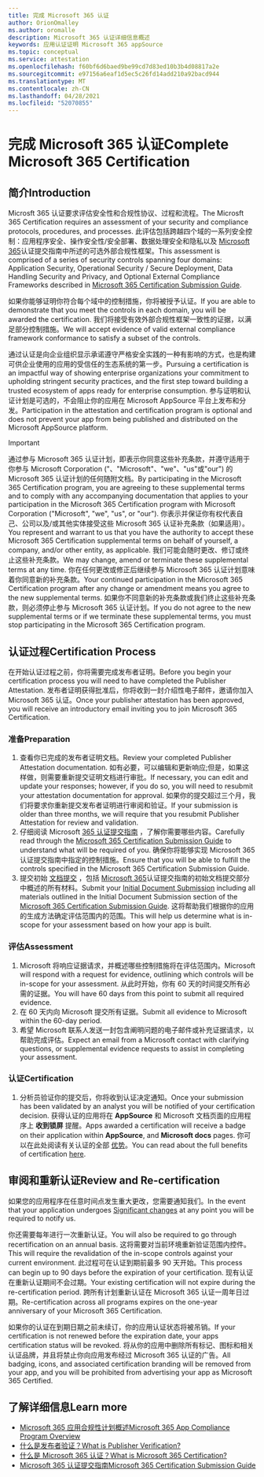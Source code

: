 ```yaml
---
title: 完成 Microsoft 365 认证
author: OrionOmalley
ms.author: oromalle
description: Microsoft 365 认证详细信息概述
keywords: 应用认证证明 Microsoft 365 appSource
ms.topic: conceptual
ms.service: attestation
ms.openlocfilehash: f60bf6d6baed9be99cd7d83ed10b3b4d08817a2e
ms.sourcegitcommit: e97156a6eaf1d5ec5c26fd14add210a92bacd944
ms.translationtype: MT
ms.contentlocale: zh-CN
ms.lasthandoff: 04/28/2021
ms.locfileid: "52070855"
---
```

# <a name="complete-microsoft-365-certification"></a><span data-ttu-id="d0505-104">完成 Microsoft 365 认证</span><span class="sxs-lookup"><span data-stu-id="d0505-104">Complete Microsoft 365 Certification</span></span>

## <a name="introduction"></a><span data-ttu-id="d0505-105">简介</span><span class="sxs-lookup"><span data-stu-id="d0505-105">Introduction</span></span>

<span data-ttu-id="d0505-106">Microsft 365 认证要求评估安全性和合规性协议、过程和流程。</span><span class="sxs-lookup"><span data-stu-id="d0505-106">The Microsft 365 Certification requires an assessment of your security and compliance protocols, procedures, and processes.</span></span> <span data-ttu-id="d0505-107">此评估包括跨越四个域的一系列安全控制：应用程序安全、操作安全性/安全部署、数据处理安全和隐私以及 [Microsoft 365](https://docs.microsoft.com/microsoft-365-app-certification/docs/certification-submission-guide)认证提交指南中所述的可选外部合规性框架。</span><span class="sxs-lookup"><span data-stu-id="d0505-107">This assessment is comprised of a series of security controls spanning four domains: Application Security, Operational Security / Secure Deployment, Data Handling Security and Privacy, and Optional External Compliance Frameworks described in [Microsoft 365 Certification Submission Guide](https://docs.microsoft.com/microsoft-365-app-certification/docs/certification-submission-guide).</span></span>

<span data-ttu-id="d0505-108">如果你能够证明你符合每个域中的控制措施，你将被授予认证。</span><span class="sxs-lookup"><span data-stu-id="d0505-108">If you are able to demonstrate that you meet the controls in each domain, you will be awarded the certification.</span></span> <span data-ttu-id="d0505-109">我们将接受有效外部合规性框架一致性的证据，以满足部分控制措施。</span><span class="sxs-lookup"><span data-stu-id="d0505-109">We will accept evidence of valid external compliance framework conformance to satisfy a subset of the controls.</span></span> 

<span data-ttu-id="d0505-110">通过认证是向企业组织显示承诺遵守严格安全实践的一种有影响的方式，也是构建可供企业使用的应用的受信任的生态系统的第一步。</span><span class="sxs-lookup"><span data-stu-id="d0505-110">Pursuing a certification is an impactful way of showing enterprise organizations your commitment to upholding stringent security practices, and the first step toward building a trusted ecosystem of apps ready for enterprise consumption.</span></span> <span data-ttu-id="d0505-111">参与证明和认证计划是可选的，不会阻止你的应用在 Microsoft AppSource 平台上发布和分发。</span><span class="sxs-lookup"><span data-stu-id="d0505-111">Participation in the attestation and certification program is optional and does not prevent your app from being published and distributed on the Microsoft AppSource platform.</span></span>

> [!IMPORTANT]
> <span data-ttu-id="d0505-112">通过参与 Microsoft 365 认证计划，即表示你同意这些补充条款，并遵守适用于你参与 Microsoft Corporation ("、"Microsoft"、"we"、"us"或"our") 的 Microsoft 365 认证计划的任何随附文档。</span><span class="sxs-lookup"><span data-stu-id="d0505-112">By participating in the Microsoft 365 Certification  program, you are agreeing to these supplemental terms and to comply with any accompanying documentation that applies to your participation in the Microsoft 365 Certification program with Microsoft Corporation ("Microsoft", "we", "us",  or "our").</span></span> <span data-ttu-id="d0505-113">你表示并保证你有权代表自己、公司以及/或其他实体接受这些 Microsoft 365 认证补充条款（如果适用）。</span><span class="sxs-lookup"><span data-stu-id="d0505-113">You represent and warrant to us that you have the authority to accept these Microsoft 365 Certification supplemental terms on behalf of yourself, a company, and/or other entity, as applicable.</span></span> <span data-ttu-id="d0505-114">我们可能会随时更改、修订或终止这些补充条款。</span><span class="sxs-lookup"><span data-stu-id="d0505-114">We may change, amend or terminate these supplemental terms at any time.</span></span> <span data-ttu-id="d0505-115">你在任何更改或修正后继续参与 Microsoft 365 认证计划意味着你同意新的补充条款。</span><span class="sxs-lookup"><span data-stu-id="d0505-115">Your continued participation in the Microsoft 365 Certification program after any change or amendment means you agree to the new supplemental terms.</span></span> <span data-ttu-id="d0505-116">如果你不同意新的补充条款或我们终止这些补充条款，则必须停止参与 Microsoft 365 认证计划。</span><span class="sxs-lookup"><span data-stu-id="d0505-116">If you do not agree to the new supplemental terms or if we terminate these supplemental terms, you must stop participating in the Microsoft 365 Certification program.</span></span>

## <a name="certification-process"></a><span data-ttu-id="d0505-117">认证过程</span><span class="sxs-lookup"><span data-stu-id="d0505-117">Certification Process</span></span>

<span data-ttu-id="d0505-118">在开始认证过程之前，你将需要完成发布者证明。</span><span class="sxs-lookup"><span data-stu-id="d0505-118">Before you begin your certification process you will need to have completed the Publisher Attestation.</span></span> <span data-ttu-id="d0505-119">发布者证明获得批准后，你将收到一封介绍性电子邮件，邀请你加入 Microsoft 365 认证。</span><span class="sxs-lookup"><span data-stu-id="d0505-119">Once your publisher attestation has been approved, you will receive an introductory email inviting you to join Microsoft 365 Certification.</span></span>

### <a name="preparation"></a><span data-ttu-id="d0505-120">准备</span><span class="sxs-lookup"><span data-stu-id="d0505-120">Preparation</span></span>
1. <span data-ttu-id="d0505-121">查看你已完成的发布者证明文档。</span><span class="sxs-lookup"><span data-stu-id="d0505-121">Review your completed Publisher Attestation documentation.</span></span> <span data-ttu-id="d0505-122">如有必要，可以编辑和更新响应;但是，如果这样做，则需要重新提交证明文档进行审批。</span><span class="sxs-lookup"><span data-stu-id="d0505-122">If necessary, you can edit and update your responses; however, if you do so, you will need to resubmit your attestation documentation for approval.</span></span> <span data-ttu-id="d0505-123">如果你的提交超过三个月，我们将要求你重新提交发布者证明进行审阅和验证。</span><span class="sxs-lookup"><span data-stu-id="d0505-123">If your submission is older than three months, we will require that you resubmit Publisher Attestation for review and validation.</span></span> 
1. <span data-ttu-id="d0505-124">仔细阅读 Microsoft [365 认证提交指南](https://docs.microsoft.com/microsoft-365-app-certification/docs/certification-submission-guide) ，了解你需要哪些内容。</span><span class="sxs-lookup"><span data-stu-id="d0505-124">Carefully read through the [Microsoft 365 Certification Submission Guide](https://docs.microsoft.com/microsoft-365-app-certification/docs/certification-submission-guide) to understand what will be required of you.</span></span> <span data-ttu-id="d0505-125">确保你将能够实现 Microsoft 365 认证提交指南中指定的控制措施。</span><span class="sxs-lookup"><span data-stu-id="d0505-125">Ensure that you will be able to fulfill the controls specified in the Microsoft 365 Certification Submission Guide.</span></span>
1. <span data-ttu-id="d0505-126">提交初始 [文档提交](https://docs.microsoft.com/microsoft-365-app-certification/docs/certification-submission-guide#initial-document-submission) ，包括 [Microsoft 365](https://docs.microsoft.com/microsoft-365-app-certification/docs/certification-submission-guide)认证提交指南的初始文档提交部分中概述的所有材料。</span><span class="sxs-lookup"><span data-stu-id="d0505-126">Submit your [Initial Document Submission](https://docs.microsoft.com/microsoft-365-app-certification/docs/certification-submission-guide#initial-document-submission) including all materials outlined in the Initial Document Submission section of the [Microsoft 365 Certification Submission Guide](https://docs.microsoft.com/microsoft-365-app-certification/docs/certification-submission-guide).</span></span> <span data-ttu-id="d0505-127">这将帮助我们根据你的应用的生成方法确定评估范围内的范围。</span><span class="sxs-lookup"><span data-stu-id="d0505-127">This will help us determine what is in-scope for your assessment based on how your app is built.</span></span>

### <a name="assessment"></a><span data-ttu-id="d0505-128">评估</span><span class="sxs-lookup"><span data-stu-id="d0505-128">Assessment</span></span>
1. <span data-ttu-id="d0505-129">Microsoft 将响应证据请求，并概述哪些控制措施将在评估范围内。</span><span class="sxs-lookup"><span data-stu-id="d0505-129">Microsoft will respond with a request for evidence, outlining which controls will be in-scope for your assessment.</span></span> <span data-ttu-id="d0505-130">从此时开始，你有 60 天的时间提交所有必需的证据。</span><span class="sxs-lookup"><span data-stu-id="d0505-130">You will have 60 days from this point to submit all required evidence.</span></span>
1. <span data-ttu-id="d0505-131">在 60 天内向 Microsoft 提交所有证据。</span><span class="sxs-lookup"><span data-stu-id="d0505-131">Submit all evidence to Microsoft within the 60-day period.</span></span>
1. <span data-ttu-id="d0505-132">希望 Microsoft 联系人发送一封包含阐明问题的电子邮件或补充证据请求，以帮助完成评估。</span><span class="sxs-lookup"><span data-stu-id="d0505-132">Expect an email from a Microsoft contact with clarifying questions, or supplemental evidence requests to assist in completing your assessment.</span></span>

### <a name="certification"></a><span data-ttu-id="d0505-133">认证</span><span class="sxs-lookup"><span data-stu-id="d0505-133">Certification</span></span>
1. <span data-ttu-id="d0505-134">分析员验证你的提交后，你将收到认证决定通知。</span><span class="sxs-lookup"><span data-stu-id="d0505-134">Once your submission has been validated by an analyst you will be notified of your certification decision.</span></span> <span data-ttu-id="d0505-135">获得认证的应用将在 **AppSource** 和 Microsoft 文档页面的应用程序上 **收到锁屏** 提醒。</span><span class="sxs-lookup"><span data-stu-id="d0505-135">Apps awarded a certification will receive a badge on their application within **AppSource**, and **Microsoft docs** pages.</span></span> <span data-ttu-id="d0505-136">你可以在此处阅读有关认证的全部 [优势](https://docs.microsoft.com/microsoft-365-app-certification/docs/enterprise-app-certification-guide#program-benefits)。</span><span class="sxs-lookup"><span data-stu-id="d0505-136">You can read about the full benefits of certification [here](https://docs.microsoft.com/microsoft-365-app-certification/docs/enterprise-app-certification-guide#program-benefits).</span></span>

## <a name="review-and-re-certification"></a><span data-ttu-id="d0505-137">审阅和重新认证</span><span class="sxs-lookup"><span data-stu-id="d0505-137">Review and Re-certification</span></span>
<span data-ttu-id="d0505-138">如果您的应用程序在任意时间点发生重大更改[](https://docs.microsoft.com/microsoft-365-app-certification/docs/certification-submission-guide#significant-changes)，您需要通知我们。</span><span class="sxs-lookup"><span data-stu-id="d0505-138">In the event that your application undergoes [Significant changes](https://docs.microsoft.com/microsoft-365-app-certification/docs/certification-submission-guide#significant-changes) at any point you will be required to notify us.</span></span>

<span data-ttu-id="d0505-139">你还需要每年进行一次重新认证。</span><span class="sxs-lookup"><span data-stu-id="d0505-139">You will also be required to go through recertification on an annual basis.</span></span> <span data-ttu-id="d0505-140">这将需要对当前环境重新验证范围内控件。</span><span class="sxs-lookup"><span data-stu-id="d0505-140">This will require the revalidation of the in-scope controls against your current environment.</span></span> <span data-ttu-id="d0505-141">此过程可在认证到期前最多 90 天开始。</span><span class="sxs-lookup"><span data-stu-id="d0505-141">This process can begin up to 90 days before the expiration of your certification.</span></span> <span data-ttu-id="d0505-142">现有认证在重新认证期间不会过期。</span><span class="sxs-lookup"><span data-stu-id="d0505-142">Your existing certification will not expire during the re-certification period.</span></span> <span data-ttu-id="d0505-143">跨所有计划重新认证在 Microsoft 365 认证一周年日过期。</span><span class="sxs-lookup"><span data-stu-id="d0505-143">Re-certification across all programs expires on the one-year anniversary of your Microsoft 365 Certification.</span></span>

<span data-ttu-id="d0505-144">如果你的认证在到期日期之前未续订，你的应用认证状态将被吊销。</span><span class="sxs-lookup"><span data-stu-id="d0505-144">If your certification is not renewed before the expiration date, your apps certification status will be revoked.</span></span> <span data-ttu-id="d0505-145">将从你的应用中删除所有标记、图标和相关认证品牌，并且将禁止你向应用发布经过 Microsoft 365 认证的广告。</span><span class="sxs-lookup"><span data-stu-id="d0505-145">All badging, icons, and associated certification branding will be removed from your app, and you will be prohibited from advertising your app as Microsoft 365 Certified.</span></span>



## <a name="learn-more"></a><span data-ttu-id="d0505-146">了解详细信息</span><span class="sxs-lookup"><span data-stu-id="d0505-146">Learn more</span></span>

* [<span data-ttu-id="d0505-147">Microsoft 365 应用合规性计划概述</span><span class="sxs-lookup"><span data-stu-id="d0505-147">Microsoft 365 App Compliance Program Overview</span></span>](~/overview.md)  
* [<span data-ttu-id="d0505-148">什么是发布者验证？</span><span class="sxs-lookup"><span data-stu-id="d0505-148">What is Publisher Verification?</span></span>](https://docs.microsoft.com/azure/active-directory/develop/publisher-verification-overview)
* [<span data-ttu-id="d0505-149">什么是 Microsoft 365 认证？</span><span class="sxs-lookup"><span data-stu-id="d0505-149">What is Microsoft 365 Certification?</span></span>](~/docs/enterprise-app-certification-guide.md)  
* [<span data-ttu-id="d0505-150">Microsoft 365 认证提交指南</span><span class="sxs-lookup"><span data-stu-id="d0505-150">Microsoft 365 Certification Submission Guide</span></span>](~/docs/certification-submission-guide.md)
